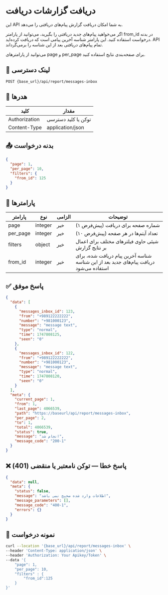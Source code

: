 # دریافت گزارشات دریافت

این API به شما امکان دریافت گزارش پیام‌های دریافتی را می‌دهد.

اگر می‌خواهید پیام‌های جدید دریافتی را بگیرید، می‌توانید از پارامتر from_id در بدنه درخواست استفاده کنید. این پارامتر
شناسه آخرین پیامی است که دریافت کرده‌اید. API تمام پیام‌های دریافتی بعد از این شناسه را برمی‌گرداند.

می‌توانید از پارامترهای page و per_page برای صفحه‌بندی نتایج استفاده کنید.

## 📍 لینک دسترسی

```
POST {base_url}/api/report/messages-inbox
```

## 🧾 هدرها

| کلید          | مقدار               |
|---------------|---------------------|
| Authorization | توکن یا کلید دسترسی |
| Content-Type  | application/json    |

## 📤 بدنه درخواست

```json
{
  "page": 1,
  "per_page": 10,
  "filters": {
    "from_id": 125
  }
}
```

## 📝 پارامترها

| پارامتر  | نوع     | الزامی | توضیحات                                                                                |
|----------|---------|--------|----------------------------------------------------------------------------------------|
| page     | integer | خیر    | شماره صفحه برای دریافت (پیش‌فرض ۱)                                                     |
| per_page | integer | خیر    | تعداد آیتم‌ها در هر صفحه (پیش‌فرض ۱۰)                                                  |
| filters  | object  | خیر    | شیئی حاوی فیلترهای مختلف برای اعمال بر نتایج گزارش                                     |
| from_id  | integer | خیر    | شناسه آخرین پیام دریافت شده، برای دریافت پیام‌های جدید بعد از این شناسه استفاده می‌شود |

## ✅ پاسخ موفق

```json
{
  "data": [
    {
      "messages_inbox_id": 123,
      "from": "+989122222222",
      "number": "+981000123",
      "message": "message text",
      "type": "normal",
      "time": 1747808125,
      "seen": "0"
    },
    {
      "messages_inbox_id": 122,
      "from": "+989122222222",
      "number": "+981000123",
      "message": "message text",
      "type": "normal",
      "time": 1747808120,
      "seen": "0"
    }
  ],
  "meta": {
    "current_page": 1,
    "from": 1,
    "last_page": 4066539,
    "path": "https://baseurl/api/report/messages-inbox",
    "per_page": 2,
    "to": 1,
    "total": 4066539,
    "status": true,
    "message": "انجام شد",
    "message_code": "200-1"
  }
}
```

## ❌ پاسخ خطا — توکن نامعتبر یا منقضی (401)

```json
{
  "data": null,
  "meta": {
    "status": false,
    "message": "اطلاعات وارد شده صحیح نمی باشد",
    "message_parameters": [],
    "message_code": "400-1",
    "errors": {}
  }
}
```

## 🧪 نمونه درخواست

```bash
curl --location '{base_url}/api/report/messages-inbox' \
--header 'Content-Type: application/json' \
--header 'Authorization: Your Apikey/Token' \
--data '{
    "page": 1,
    "per_page": 10,
    "filters" : {
        "from_id":125
    }
}'
```
